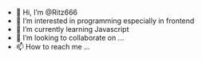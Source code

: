 - 👋 Hi, I’m @Ritz666
- 👀 I’m interested in programming especially in frontend
- 🌱 I’m currently learning Javascript
- 💞️ I’m looking to collaborate on ...
- 📫 How to reach me ...

<!---
Ritz666/Ritz666 is a ✨ special ✨ repository because its `README.md` (this file) appears on your GitHub profile.
You can click the Preview link to take a look at your changes.
--->
